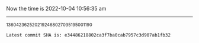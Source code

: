 Now the time is 2022-10-04 10:56:35 am

---

<small>1360423625202192468027035195001190</small>

```txt
Latest commit SHA is: e34486218802ca3f7ba0cab7957c3d907ab1fb32
```
